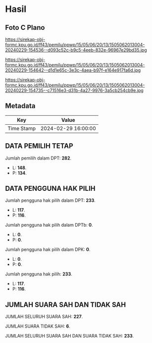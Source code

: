 # Hasil

## Foto C Plano

https://sirekap-obj-formc.kpu.go.id/ff43/pemilu/ppwp/15/05/06/20/13/1505062013004-20240229-154536--d093c52c-b9c5-4eeb-832e-96967e29bd35.jpg

https://sirekap-obj-formc.kpu.go.id/ff43/pemilu/ppwp/15/05/06/20/13/1505062013004-20240229-154642--d1d1e65c-3e3c-4aea-b97f-e164e917fa6d.jpg

https://sirekap-obj-formc.kpu.go.id/ff43/pemilu/ppwp/15/05/06/20/13/1505062013004-20240229-154735--c71516e3-d31b-4a27-9976-3a5cb254cb9e.jpg


## Metadata

| Key        | Value               |
| ---------- | ------------------- |
| Time Stamp | 2024-02-29 16:00:00 |


## DATA PEMILIH TETAP

Jumlah pemilih dalam DPT: **282**.
 * L: **148**.
 * P: **134**.

## DATA PENGGUNA HAK PILIH

Jumlah pengguna hak pilih dalam DPT: **233**.
 * L: **117**.
 * P: **116**.

Jumlah pengguna hak pilih dalam DPTb: **0**.
 * L: **0**.
 * P: **0**.

Jumlah pengguna hak pilih dalam DPK: **0**.
 * L: **0**.
 * P: **0**.

Jumlah pengguna hak pilih: **233**.
 * L: **117**.
 * P: **116**.

## JUMLAH SUARA SAH DAN TIDAK SAH

JUMLAH SELURUH SUARA SAH: **227**.

JUMLAH SUARA TIDAK SAH: **6**.

JUMLAH SELURUH SUARA SAH DAN SUARA TIDAK SAH: **233**.


